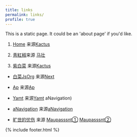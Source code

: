 ```yaml
---
title: links
permalink: links/
profile: true
---
```


This is a static page. It could be an 'about page' if you'd like.

1. [Home](https://github.com/chirenduomeng) 来源[Kactus](https://github.com/nickbalestra/kactus)

2. [靑紅椒](https://qinghongjiao.com/)来源 [马壮](https://github.com/mzlogin/mzlogin.github.io)

3. [紫白菜](https://zibaicai.com/) 来源[Kactus](https://github.com/nickbalestra/kactus)

* [白菜JsOrg](https://baicai.js.org/) 来源[Next](https://github.com/simpleyyt/jekyll-theme-next)

* [Ap](https://chirenduomeng.github.io/ap/) 来源[Ap](https://github.com/kssim/ap)

* [Yamt](https://chirenduomeng.github.io/yamt/) 来源[Yamt](https://github.com/kssim/ap)
aNavigation)

* [aNavigation](https://chirenduomeng.github.io/aNavigation/) 来源[aNavigation](https://github.com/Jackie1123/aNavigation)



* [旷世的忧伤](https://github.com/chirenduomeng) 来源
   [Maupasssnt①](https://github.com/alafighting/maupassant-jekyll/)
   [Maupasssnt②](https://github.com/imkarl/maupassant-jekyll)


{% include footer.html %}
